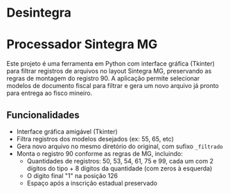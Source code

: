 # Desintegra
# Processador Sintegra MG

Este projeto é uma ferramenta em Python com interface gráfica (Tkinter) para filtrar registros de arquivos no layout Sintegra MG, preservando as regras de montagem do registro 90. A aplicação permite selecionar modelos de documento fiscal para filtrar e gera um novo arquivo já pronto para entrega ao fisco mineiro.

## Funcionalidades

- Interface gráfica amigável (Tkinter)
- Filtra registros dos modelos desejados (ex: 55, 65, etc)
- Gera novo arquivo no mesmo diretório do original, com sufixo `_filtrado`
- Monta o registro 90 conforme as regras de MG, incluindo:
  - Quantidades de registros: 50, 53, 54, 61, 75 e 99, cada um com 2 dígitos do tipo + 8 dígitos da quantidade (com zeros à esquerda)
  - O dígito final "1" na posição 126
  - Espaço após a inscrição estadual preservado

